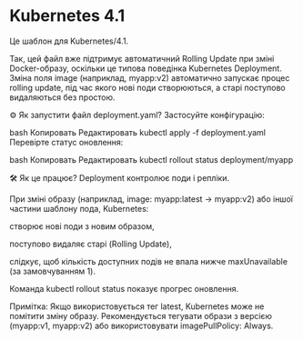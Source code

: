 # Kubernetes 4.1

Це шаблон для Kubernetes/4.1.

Так, цей файл вже підтримує автоматичний Rolling Update при зміні Docker-образу, оскільки це типова поведінка Kubernetes Deployment. Зміна поля image (наприклад, myapp:v2) автоматично запускає процес rolling update, під час якого нові поди створюються, а старі поступово видаляються без простою.

⚙️ Як запустити файл deployment.yaml?
Застосуйте конфігурацію:

bash
Копировать
Редактировать
kubectl apply -f deployment.yaml
Перевірте статус оновлення:

bash
Копировать
Редактировать
kubectl rollout status deployment/myapp



🛠 Як це працює?
Deployment контролює поди і репліки.

При зміні образу (наприклад, image: myapp:latest → myapp:v2) або іншої частини шаблону пода, Kubernetes:

створює нові поди з новим образом,

поступово видаляє старі (Rolling Update),

слідкує, щоб кількість доступних подів не впала нижче maxUnavailable (за замовчуванням 1).

Команда kubectl rollout status показує прогрес оновлення.

Примітка: Якщо використовується тег latest, Kubernetes може не помітити зміну образу. Рекомендується тегувати образи з версією (myapp:v1, myapp:v2) або використовувати imagePullPolicy: Always.